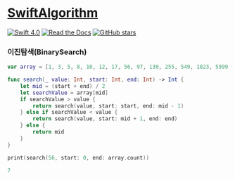 # [SwiftAlgorithm](https://github.com/pikachu987/SwiftAlgorithm "SwiftAlgorithm")

[![Swift 4.0](https://img.shields.io/badge/Swift-4.0-orange.svg?style=flat)](https://developer.apple.com/swift/)
[![Read the Docs](https://img.shields.io/readthedocs/pip.svg)](https://github.com/pikachu987/SwiftAlgorithm)
[![GitHub stars](https://img.shields.io/github/stars/badges/shields.svg?style=social&label=Stars)](https://github.com/pikachu987/SwiftAlgorithm)

### 이진탐색(BinarySearch)

```swift
var array = [1, 3, 5, 8, 10, 12, 17, 56, 97, 130, 255, 549, 1823, 5999, 6023]

func search(_ value: Int, start: Int, end: Int) -> Int {
    let mid = (start + end) / 2
    let searchValue = array[mid]
    if searchValue > value {
        return search(value, start: start, end: mid - 1)
    } else if searchValue < value {
        return search(value, start: mid + 1, end: end)
    } else {
        return mid
    }
}

print(search(56, start: 0, end: array.count))
```
```swift
7
```
